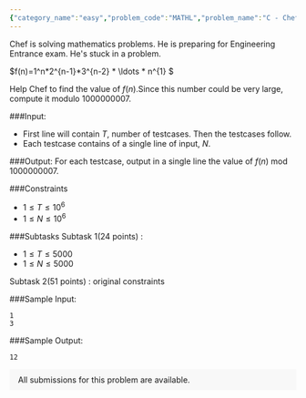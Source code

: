 ```yaml
---
{"category_name":"easy","problem_code":"MATHL","problem_name":"C - Chef and Maths","problemComponents":{"constraints":"","constraintsState":false,"subtasks":"","subtasksState":false,"inputFormat":"","inputFormatState":false,"outputFormat":"","outputFormatState":false,"sampleTestCases":{}},"video_editorial_url":"","languages_supported":{"0":"CPP14","1":"C","2":"JAVA","3":"PYTH 3.6","4":"PYTH","5":"PYP3","6":"CS2","7":"ADA","8":"PYPY","9":"TEXT","10":"PAS fpc","11":"NODEJS","12":"RUBY","13":"PHP","14":"GO","15":"HASK","16":"TCL","17":"PERL","18":"SCALA","19":"LUA","20":"kotlin","21":"BASH","22":"JS","23":"LISP sbcl","24":"rust","25":"PAS gpc","26":"BF","27":"CLOJ","28":"R","29":"D","30":"CAML","31":"FORT","32":"ASM","33":"swift","34":"FS","35":"WSPC","36":"LISP clisp","37":"SQL","38":"SCM guile","39":"PERL6","40":"ERL","41":"CLPS","42":"ICK","43":"NICE","44":"PRLG","45":"ICON","46":"COB","47":"SCM chicken","48":"PIKE","49":"SCM qobi","50":"ST","51":"NEM"},"max_timelimit":1,"source_sizelimit":50000,"problem_author":"bansalraghav19","problem_tester":null,"date_added":"9-08-2019","tags":{"0":"bansalraghav19","1":"bit22019","2":"easy","3":"math"},"problem_difficulty_level":"Easy","best_tag":"","editorial_url":"https://discuss.codechef.com/problems/MATHL","time":{"view_start_date":1569002400,"submit_start_date":1569002400,"visible_start_date":1569002400,"end_date":1735669800},"is_direct_submittable":false,"problemDiscussURL":"https://discuss.codechef.com/search?q=MATHL","is_proctored":false,"visitedContests":{},"layout":"problem"}
---
```

Chef is solving mathematics problems. He is preparing for Engineering Entrance exam. He's stuck in a problem.

$f(n)=1^n*2^{n-1}*3^{n-2} * \ldots * n^{1} $ 

Help Chef to find the value of $f(n)$.Since this number could be very large, compute it modulo $1000000007$.

###Input:

- First line will contain $T$, number of testcases. Then the testcases follow. 
- Each testcase contains of a single line of input,  $N$. 

###Output:
For each testcase, output in a single line the value of $f(n)$ mod $1000000007$.

###Constraints 
- $1 \leq T \leq 10^6$
- $1 \leq N \leq 10^6$

###Subtasks
Subtask 1(24 points) : 

- $1 \leq T \leq 5000$
- $1 \leq N \leq 5000$

Subtask 2(51 points) : original constraints

###Sample Input:
```
1
3

```
###Sample Output:
```
12

```
<aside style='background: #f8f8f8;padding: 10px 15px;'><div>All submissions for this problem are available.</div></aside>